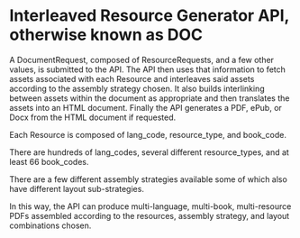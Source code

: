 # Interleaved Resource Generator API, otherwise known as DOC

A DocumentRequest, composed of ResourceRequests, and a few other
values, is submitted to the API. The API then uses that information
to fetch assets associated with each Resource and interleaves said
assets according to the assembly strategy chosen. It also builds
interlinking between assets within the document as appropriate and
then translates the assets into an HTML document. Finally the API
generates a PDF, ePub, or Docx from the HTML document if requested.

Each Resource is composed of lang_code, resource_type, and
book_code.

There are hundreds of lang_codes, several different resource_types, and
at least 66 book_codes.

There are a few different assembly strategies available some of which 
also have different layout sub-strategies.

In this way, the API can produce multi-language, multi-book,
multi-resource PDFs assembled according to the resources, assembly
strategy, and layout combinations chosen.

